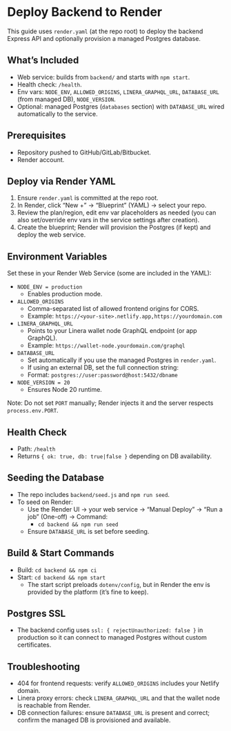 # Deploy Backend to Render

This guide uses `render.yaml` (at the repo root) to deploy the backend Express API and optionally provision a managed Postgres database.

## What’s Included
- Web service: builds from `backend/` and starts with `npm start`.
- Health check: `/health`.
- Env vars: `NODE_ENV`, `ALLOWED_ORIGINS`, `LINERA_GRAPHQL_URL`, `DATABASE_URL` (from managed DB), `NODE_VERSION`.
- Optional: managed Postgres (`databases` section) with `DATABASE_URL` wired automatically to the service.

## Prerequisites
- Repository pushed to GitHub/GitLab/Bitbucket.
- Render account.

## Deploy via Render YAML
1. Ensure `render.yaml` is committed at the repo root.
2. In Render, click “New +” → “Blueprint” (YAML) → select your repo.
3. Review the plan/region, edit env var placeholders as needed (you can also set/override env vars in the service settings after creation).
4. Create the blueprint; Render will provision the Postgres (if kept) and deploy the web service.

## Environment Variables
Set these in your Render Web Service (some are included in the YAML):

- `NODE_ENV = production`
  - Enables production mode.
- `ALLOWED_ORIGINS`
  - Comma-separated list of allowed frontend origins for CORS.
  - Example: `https://<your-site>.netlify.app,https://yourdomain.com`
- `LINERA_GRAPHQL_URL`
  - Points to your Linera wallet node GraphQL endpoint (or app GraphQL).
  - Example: `https://wallet-node.yourdomain.com/graphql`
- `DATABASE_URL`
  - Set automatically if you use the managed Postgres in `render.yaml`.
  - If using an external DB, set the full connection string:
  - Format: `postgres://user:password@host:5432/dbname`
- `NODE_VERSION = 20`
  - Ensures Node 20 runtime.

Note: Do not set `PORT` manually; Render injects it and the server respects `process.env.PORT`.

## Health Check
- Path: `/health`
- Returns `{ ok: true, db: true|false }` depending on DB availability.

## Seeding the Database
- The repo includes `backend/seed.js` and `npm run seed`.
- To seed on Render:
  - Use the Render UI → your web service → “Manual Deploy” → “Run a job” (One-off) → Command:
    - `cd backend && npm run seed`
  - Ensure `DATABASE_URL` is set before seeding.

## Build & Start Commands
- Build: `cd backend && npm ci`
- Start: `cd backend && npm start`
  - The start script preloads `dotenv/config`, but in Render the env is provided by the platform (it’s fine to keep).

## Postgres SSL
- The backend config uses `ssl: { rejectUnauthorized: false }` in production so it can connect to managed Postgres without custom certificates.

## Troubleshooting
- 404 for frontend requests: verify `ALLOWED_ORIGINS` includes your Netlify domain.
- Linera proxy errors: check `LINERA_GRAPHQL_URL` and that the wallet node is reachable from Render.
- DB connection failures: ensure `DATABASE_URL` is present and correct; confirm the managed DB is provisioned and available.